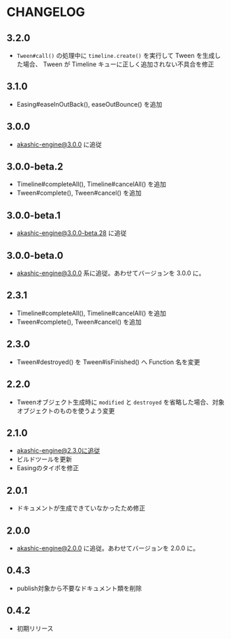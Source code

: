 # CHANGELOG

## 3.2.0
* `Tween#call()` の処理中に `timeline.create()` を実行して Tween を生成した場合、 Tween が Timeline キューに正しく追加されない不具合を修正

## 3.1.0
* Easing#easeInOutBack(), easeOutBounce() を追加

## 3.0.0
* akashic-engine@3.0.0 に追従

## 3.0.0-beta.2
* Timeline#completeAll(), Timeline#cancelAll() を追加
* Tween#complete(), Tween#cancel() を追加

## 3.0.0-beta.1
* akashic-engine@3.0.0-beta.28 に追従

## 3.0.0-beta.0
* akashic-engine@3.0.0 系に追従。あわせてバージョンを 3.0.0 に。

## 2.3.1
* Timeline#completeAll(), Timeline#cancelAll() を追加
* Tween#complete(), Tween#cancel() を追加

## 2.3.0
* Tween#destroyed() を Tween#isFinished() へ Function 名を変更

## 2.2.0
* Tweenオブジェクト生成時に `modified` と `destroyed` を省略した場合、対象オブジェクトのものを使うよう変更

## 2.1.0

* akashic-engine@2.3.0に追従
* ビルドツールを更新
* Easingのタイポを修正

## 2.0.1

* ドキュメントが生成できていなかったため修正

## 2.0.0

* akashic-engine@2.0.0 に追従。あわせてバージョンを 2.0.0 に。

## 0.4.3

* publish対象から不要なドキュメント類を削除

## 0.4.2

* 初期リリース
